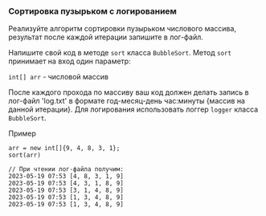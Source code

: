 ### Сортировка пузырьком с логированием

Реализуйте алгоритм сортировки пузырьком числового массива, результат после каждой итерации запишите в лог-файл.

Напишите свой код в методе `sort` класса `BubbleSort`. Метод `sort` принимает на вход один параметр:

`int[] arr` - числовой массив

После каждого прохода по массиву ваш код должен делать запись в лог-файл 'log.txt' 
в формате год-месяц-день час:минуты {массив на данной итерации}. 
Для логирования использовать логгер `logger` класса `BubbleSort`.

Пример

```
arr = new int[]{9, 4, 8, 3, 1};
sort(arr)

// При чтении лог-файла получим:
2023-05-19 07:53 [4, 8, 3, 1, 9]
2023-05-19 07:53 [4, 3, 1, 8, 9]
2023-05-19 07:53 [3, 1, 4, 8, 9]
2023-05-19 07:53 [1, 3, 4, 8, 9]
2023-05-19 07:53 [1, 3, 4, 8, 9]
```